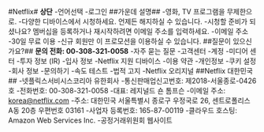 #Netflix#
**상단**
-언어선택
-로그인
##가운데 설명##
-영화, TV 프로그램을 무제한으로.
-다양한 디바이스에서 시청하세요. 언제든 해지하실 수 있습니다.
-시청할 준비가 되셨나요? 멤버십을 등록하거나 재시작하려면 이메일 주소를 입력하세요.
-이메일 주소 
-30일 무료 이용 
-신규 회원만 이 프로모션을 이용하실 수 있습니다.
##질문이 있으신가요?##
**문의 전화: 00-308-321-0058**
-자주 묻는 질문
-고객센터
-계정
-미디어 센터
-투자 정보 (IR)
-입사 정보
-Netflix 지원 디바이스
-이용 약관
-개인정보
-쿠키 설정
-회사 정보
-문의하기
-속도 테스트
-법적 고지
-Netflix 오리지널
##Netflix 대한민국##
-넷플릭스서비시스코리아 유한회사
-통신판매업신고번호: 제2018-서울종로-0426호
-전화번호: 00-308-321-0058
-대표: 레지널드 숀 톰프슨
-이메일 주소: korea@netflix.com
-주소: 대한민국 서울특별시 종로구 우정국로 26, 센트로폴리스 A동 20층 우편번호 03161
-사업자 등록번호: 165-87-00119
-클라우드 호스팅: Amazon Web Services Inc.
-공정거래위원회 웹사이트
